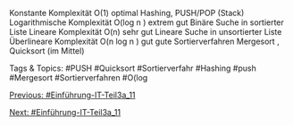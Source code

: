 Konstante Komplexität O(1) optimal Hashing, PUSH/POP (Stack)
Logarithmische Komplexität O(log n ) extrem gut Binäre Suche in sortierter Liste
Lineare Komplexität O(n) sehr gut Lineare Suche in unsortierter Liste
Überlineare Komplexität O(n log n ) gut gute Sortierverfahren Mergesort , Quicksort (im 
Mittel)

   Tags & Topics:
   #PUSH
   #Quicksort
   #Sortierverfahr
   #Hashing
   #push
   #Mergesort
   #Sortierverfahren
   #O(log

[Previous: #Einführung-IT-Teil3a_11](Einführung-IT-Teil3a_11.md)

[Next: #Einführung-IT-Teil3a_11](Einführung-IT-Teil3a_11.md)